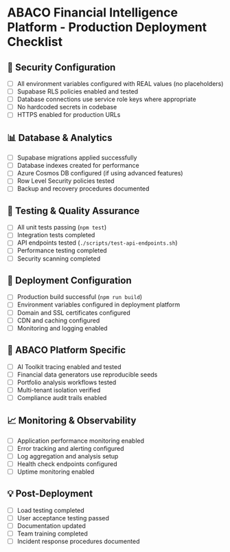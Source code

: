 # ABACO Financial Intelligence Platform - Production Deployment Checklist

## 🔐 Security Configuration
- [ ] All environment variables configured with REAL values (no placeholders)
- [ ] Supabase RLS policies enabled and tested
- [ ] Database connections use service role keys where appropriate
- [ ] No hardcoded secrets in codebase
- [ ] HTTPS enabled for production URLs

## 📊 Database & Analytics
- [ ] Supabase migrations applied successfully
- [ ] Database indexes created for performance
- [ ] Azure Cosmos DB configured (if using advanced features)
- [ ] Row Level Security policies tested
- [ ] Backup and recovery procedures documented

## 🧪 Testing & Quality Assurance
- [ ] All unit tests passing (`npm test`)
- [ ] Integration tests completed
- [ ] API endpoints tested (`./scripts/test-api-endpoints.sh`)
- [ ] Performance testing completed
- [ ] Security scanning completed

## 🚀 Deployment Configuration
- [ ] Production build successful (`npm run build`)
- [ ] Environment variables configured in deployment platform
- [ ] Domain and SSL certificates configured
- [ ] CDN and caching configured
- [ ] Monitoring and logging enabled

## 🏦 ABACO Platform Specific
- [ ] AI Toolkit tracing enabled and tested
- [ ] Financial data generators use reproducible seeds
- [ ] Portfolio analysis workflows tested
- [ ] Multi-tenant isolation verified
- [ ] Compliance audit trails enabled

## 📈 Monitoring & Observability
- [ ] Application performance monitoring enabled
- [ ] Error tracking and alerting configured
- [ ] Log aggregation and analysis setup
- [ ] Health check endpoints configured
- [ ] Uptime monitoring enabled

## 💡 Post-Deployment
- [ ] Load testing completed
- [ ] User acceptance testing passed
- [ ] Documentation updated
- [ ] Team training completed
- [ ] Incident response procedures documented

